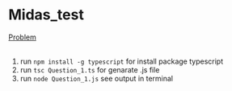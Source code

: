 # Midas_test

[Problem](https://drive.google.com/file/d/1bUMr8grcRN5_KNMYQsoBtya0X-Hg_e-6/view?fbclid=IwAR0tiJeVEgHvQNT2FiVuOuidqk9BQhKrjksD7snoKCecpW5NbPB7Z7cp3hY)<br/><br/>
1. run `npm install -g typescript` for install package typescript<br/>
2. run `tsc Question_1.ts` for genarate .js file<br/>
3. run `node Question_1.js` see output in terminal<br/>
